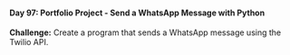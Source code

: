 #### Day 97: Portfolio Project - Send a WhatsApp Message with Python
**Challenge:** Create a program that sends a WhatsApp message using the Twilio API.



